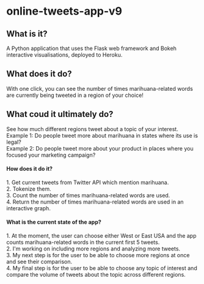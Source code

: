 # online-tweets-app-v9

<h2>What is it?</h2>
A Python application that uses the Flask web framework and Bokeh interactive visualisations, deployed to Heroku.

<h2>What does it do?</h2>
With one click, you can see the number of times marihuana-related words are currently being tweeted in a region of your choice!

<h2>What coud it ultimately do?</h2>
See how much different regions tweet about a topic of your interest.<br>
Example 1: Do people tweet more about marihuana in states where its use is legal?<br>
Example 2: Do people tweet more about your product in places where you focused your marketing campaign?

<h4>How does it do it?</h4>
1. Get current tweets from Twitter API which mention marihuana.<br>
2. Tokenize them.<br>
3. Count the number of times marihuana-related words are used.<br>
4. Return the number of times marihuana-related words are used in an interactive graph.<br>

<h4>What is the current state of the app?</h4>
1. At the moment, the user can choose either West or East USA and the app counts marihuana-related words in the current first 5 tweets.<br>
2. I'm working on including more regions and analyzing more tweets.<br>
3. My next step is for the user to be able to choose more regions at once and see their comparison.<br>
4. My final step is for the user to be able to choose any topic of interest and compare the volume of tweets about the topic across different regions.
